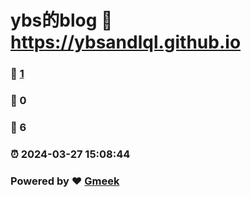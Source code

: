 # ybs的blog :link: https://ybsandlql.github.io 
### :page_facing_up: [1](https://ybsandlql.github.io/tag.html) 
### :speech_balloon: 0 
### :hibiscus: 6 
### :alarm_clock: 2024-03-27 15:08:44 
### Powered by :heart: [Gmeek](https://github.com/Meekdai/Gmeek)
